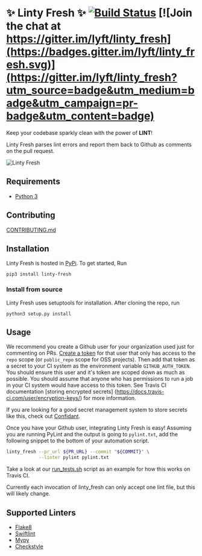 :sparkles: Linty Fresh :sparkles: [![Build Status](https://travis-ci.org/lyft/linty_fresh.svg)](https://travis-ci.org/lyft/linty_fresh) [![Join the chat at https://gitter.im/lyft/linty_fresh](https://badges.gitter.im/lyft/linty_fresh.svg)](https://gitter.im/lyft/linty_fresh?utm_source=badge&utm_medium=badge&utm_campaign=pr-badge&utm_content=badge)
===============================

Keep your codebase sparkly clean with the power of **LINT**!

Linty Fresh parses lint errors and report them back to Github as comments on
the pull request.

![Linty Fresh](http://i.imgur.com/epWogrw.png)


Requirements
------------
 - [Python 3](https://www.python.org/downloads/)

Contributing
------------
[CONTRIBUTING.md](CONTRIBUTING.md)

Installation
------------
Linty Fresh is hosted in [PyPi](https://pypi.python.org/pypi).  To get started,
Run

```shell
pip3 install linty-fresh
```

### Install from source

Linty Fresh uses setuptools for installation.  After cloning the repo, run

```shell
python3 setup.py install
```


Usage
-----

We recommend you create a Github user for your organization used just for
commenting on PRs.  [Create a token](https://github.com/settings/tokens/new)
for that user that only has access to the `repo` scope (or `public_repo` scope
for OSS projects).  Then add that token as a secret to your CI system as the
environment variable `GITHUB_AUTH_TOKEN`.  You should ensure this user and it's
token are scoped down as much as possible.  You should assume that anyone who
has permissions to run a job in your CI system would have access to this token.
See Travis CI documentation [storing encrypted secrets]
(https://docs.travis-ci.com/user/encryption-keys/) for more information.

If you are looking for a good secret management system to store secrets like
this, check out [Confidant](https://github.com/lyft/confidant/).

Once you have your Github user, integrating Linty Fresh is easy!  Assuming you
are running PyLint and the output is going to `pylint.txt`, add the following
snippet to the bottom of your automation script.

```bash
linty_fresh --pr_url ${PR_URL} --commit "${COMMIT}" \
            --linter pylint pylint.txt
```

Take a look at our [run_tests.sh](scripts/run_tests.sh) script as an example
for how this works on Travis CI.

Currently each invocation of linty_fresh can only accept one lint file, but
this will likely change.

Supported Linters
-----------------
- [Flake8](https://pypi.python.org/pypi/flake8)
- [Swiftlint](https://github.com/realm/SwiftLint)
- [Mypy](http://mypy-lang.org/)
- [Checkstyle](http://checkstyle.sourceforge.net/)
